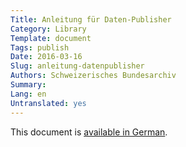 ```yaml
---
Title: Anleitung für Daten-Publisher
Category: Library
Template: document
Tags: publish
Date: 2016-03-16
Slug: anleitung-datenpublisher
Authors: Schweizerisches Bundesarchiv
Summary:
Lang: en
Untranslated: yes
---
```


This document is [available in German](/de/library/anleitung-datenpublisher).
